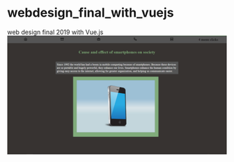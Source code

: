 # webdesign_final_with_vuejs
web design final 2019 with Vue.js
![img](https://github.com/JohntheProgrammer92/webdesign_final_with_vuejs/blob/master/img/readme.png?raw=true)
